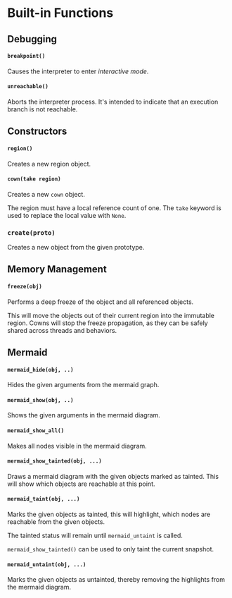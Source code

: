 # Built-in Functions

## Debugging

#### `breakpoint()`

Causes the interpreter to enter *interactive mode*.

#### `unreachable()`

Aborts the interpreter process. It's intended to indicate that an execution branch is not reachable.

## Constructors

#### `region()`

Creates a new region object.

#### `cown(take region)`

Creates a new `cown` object.

The region must have a local reference count of one. The `take` keyword is used to replace the local value with `None`.

### `create(proto)`

Creates a new object from the given prototype.

## Memory Management

#### `freeze(obj)`

Performs a deep freeze of the object and all referenced objects.

This will move the objects out of their current region into the immutable region. Cowns will stop the freeze propagation, as they can be safely shared across threads and behaviors.

## Mermaid

#### `mermaid_hide(obj, ..)`

Hides the given arguments from the mermaid graph. 

#### `mermaid_show(obj, ..)`

Shows the given arguments in the mermaid diagram. 

#### `mermaid_show_all()`

Makes all nodes visible in the mermaid diagram.

#### `mermaid_show_tainted(obj, ...)`

Draws a mermaid diagram with the given objects marked as tainted. This will show which objects are reachable at this point.

#### `mermaid_taint(obj, ...)`

Marks the given objects as tainted, this will highlight, which nodes are reachable from the given objects.

The tainted status will remain until `mermaid_untaint` is called.

`mermaid_show_tainted()` can be used to only taint the current snapshot.

#### `mermaid_untaint(obj, ...)`

Marks the given objects as untainted, thereby removing the highlights from the mermaid diagram.

